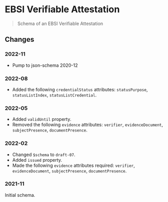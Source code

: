 # EBSI Verifiable Attestation

> Schema of an EBSI Verifiable Attestation

## Changes

### 2022-11

- Pump to json-schema 2020-12

### 2022-08

- Added the following `credentialStatus` attributes: `statusPurpose`, `statusListIndex`, `statusListCredential`.

### 2022-05

- Added `validUntil` property.
- Removed the following `evidence` attributes: `verifier`, `evidenceDocument`, `subjectPresence`, `documentPresence`.

### 2022-02

- Changed `$schema` to `draft-07`.
- Added `issued` property.
- Made the following `evidence` attributes required: `verifier`, `evidenceDocument`, `subjectPresence`, `documentPresence`.

### 2021-11

Initial schema.
